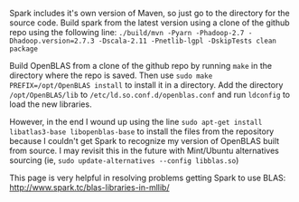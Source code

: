 Spark includes it's own version of Maven, so just go to the directory for the source code.
Build spark from the latest version using a clone of the github repo using the following line:
`./build/mvn -Pyarn -Phadoop-2.7 -Dhadoop.version=2.7.3 -Dscala-2.11 -Pnetlib-lgpl -DskipTests clean package`

Build OpenBLAS from a clone of the github repo by running `make` in the directory where the repo is saved. Then use `sudo make PREFIX=/opt/OpenBLAS install` to install it in a directory. Add the directory `/opt/OpenBLAS/lib` to `/etc/ld.so.conf.d/openblas.conf` and run `ldconfig` to load the new libraries.

However, in the end I wound up using the line `sudo apt-get install libatlas3-base libopenblas-base` to install the files from the repository because I couldn't get Spark to recognize my version of OpenBLAS built from source. I may revisit this in the future with Mint/Ubuntu alternatives sourcing (ie, `sudo update-alternatives --config libblas.so`)

This page is very helpful in resolving problems getting Spark to use BLAS:
http://www.spark.tc/blas-libraries-in-mllib/
